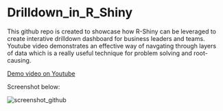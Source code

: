 # Drilldown_in_R_Shiny

This github repo is created to showcase how R-Shiny can be leveraged to create interative drilldown dashboard for business leaders and teams. Youtube video demonstrates an effective way of navgating through layers of data which is a really useful technique for problem solving and root-causing. 

[Demo video on Youtube](https://www.youtube.com/watch?v=2tVUYZ6ojK0)

Screenshot below:

![screenshot_github](https://user-images.githubusercontent.com/45413346/76825872-16748f80-67e9-11ea-9ade-f7e441b20584.JPG)
